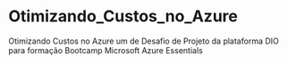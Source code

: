 # Otimizando_Custos_no_Azure
Otimizando Custos no Azure um de Desafio de Projeto da plataforma DIO para formação Bootcamp Microsoft Azure Essentials
